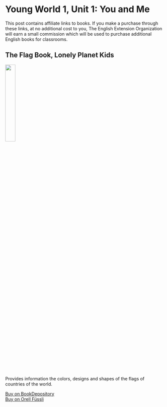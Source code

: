 # Young World 1, Unit 1: You and Me

This post contains affiliate links to books. If you make a purchase through these links, at no additional cost to you, The English Extension Organization will earn a small commission which will be used to purchase additional English books for classrooms.

## The Flag Book, Lonely Planet Kids

<img src="https://i.imgur.com/9byDLFn.png" width="25%" />

Provides information the colors, designs and shapes of the flags of countries of the world.

<a href="https://www.bookdepository.com/Yearling-Marjorie-Kinnan-Rawlings/9780689846236?ref=grid-view&qid=1654272403026&sr=1-2" rel="nofollow"> Buy on BookDepository</a>  
<a href="https://www.orellfuessli.ch/shop/home/artikeldetails/A1001523331" rel="nofollow">Buy on Orell Füssli</a>



<!--stackedit_data:
eyJoaXN0b3J5IjpbMjQ3ODAyNTE3LC0xNjg2MzkwMjA1XX0=
-->